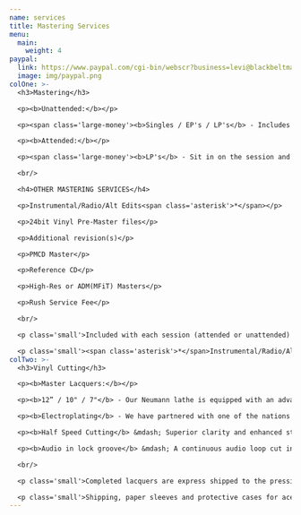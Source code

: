 ```yaml
---
name: services
title: Mastering Services
menu:
  main:
    weight: 4
paypal:
  link: https://www.paypal.com/cgi-bin/webscr?business=levi@blackbeltmastering.com&cmd=_xclick&currency_code=USD&amount=0&item_name=Mastering
  image: img/paypal.png
colOne: >-
  <h3>Mastering</h3>

  <p><b>Unattended:</b></p>

  <p><span class='large-money'><b>Singles / EP's / LP's</b> - Includes WAV files for digital distribution and one free hour of revisions if needed.</span></p>

  <p><b>Attended:</b></p>

  <p><span class='large-money'><b>LP's</b> - Sit in on the session and be involved in the process. Walk away with everything you need for digital distribution and a physical reference for listening at home.</span></p>

  <br/>

  <h4>OTHER MASTERING SERVICES</h4>

  <p>Instrumental/Radio/Alt Edits<span class='asterisk'>*</span></p>

  <p>24bit Vinyl Pre-Master files</p>

  <p>Additional revision(s)</p>

  <p>PMCD Master</p>

  <p>Reference CD</p>

  <p>High-Res or ADM(MFiT) Masters</p>

  <p>Rush Service Fee</p>

  <br/>

  <p class='small'>Included with each session (attended or unattended) you will receive WAV files of the masters for digital distribution or a DDPi production master used by duplication plants to manufacture CD's. One free hour of revisions is also included with every session if needed.</p>

  <p class='small'><span class='asterisk'>*</span>Instrumental/Radio/Alt edits must be supplied at the time of the initial mastering session. Alt mixes received after mastering is complete are billed at the full unattended rate</p>
colTwo: >-
  <h3>Vinyl Cutting</h3>

  <p><b>Master Lacquers:</b></p>

  <p><b>12” / 10" / 7"</b> - Our Neumann lathe is equipped with an advanced 'Pitch18' cutting computer from Switzerland that cuts longer sides with better land use and retains more clarity on longer sides compared to other cutting systems.</p>

  <p><b>Electroplating</b> - We have partnered with one of the nations best electroplating plants, RTI, to offer 2-step and 3-step processing. On request, the 'metal mother' can be reviewed here before stampers are shipped to the plant to ensure that your record is pressed with the highest quality parts.</p>

  <p><b>Half Speed Cutting</b> &mdash; Superior clarity and enhanced stereo imaging. The increased depth and transient articulation of a half-speed cut will elevate your music on vinyl.</p>

  <p><b>Audio in lock groove</b> &mdash; A continuous audio loop cut in to the lock groove at the end of your side.</p>

  <br/>

  <p class='small'>Completed lacquers are express shipped to the pressing plant of your choice, and the cost for this is approximately $80. Shipping is paid for by you, the client. Whenever possible, we will combine multiple orders to lower the shipping cost.</p>

  <p class='small'>Shipping, paper sleeves and protective cases for acetates are included in the price.</p>
---
```

